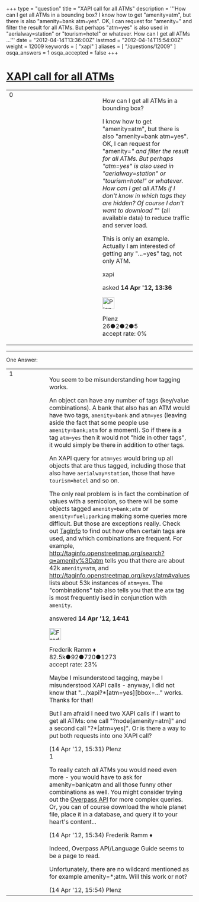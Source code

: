 +++
type = "question"
title = "XAPI call for all ATMs"
description = '''How can I get all ATMs in a bounding box?  I know how to get &quot;amenity=atm&quot;, but there is also &quot;amenity=bank atm=yes&quot;. OK, I can request for &quot;amenity=&quot; and filter the result for all ATMs. But perhaps &quot;atm=yes&quot; is also used in &quot;aerialway=station&quot; or &quot;tourism=hotel&quot; or whatever. How can I get all ATMs ...'''
date = "2012-04-14T13:36:00Z"
lastmod = "2012-04-14T15:54:00Z"
weight = 12009
keywords = [ "xapi" ]
aliases = [ "/questions/12009" ]
osqa_answers = 1
osqa_accepted = false
+++

<div class="headNormal">

# [XAPI call for all ATMs](/questions/12009/xapi-call-for-all-atms)

</div>

<div id="main-body">

<div id="askform">

<table id="question-table" style="width:100%;">
<colgroup>
<col style="width: 50%" />
<col style="width: 50%" />
</colgroup>
<tbody>
<tr>
<td style="width: 30px; vertical-align: top"><div class="vote-buttons">
<span id="post-12009-upvote" class="ajax-command post-vote up" rel="nofollow" title="I like this post (click again to cancel)"> </span>
<div id="post-12009-score" class="post-score" title="current number of votes">
0
</div>
<span id="post-12009-downvote" class="ajax-command post-vote down" rel="nofollow" title="I dont like this post (click again to cancel)"> </span> <span id="favorite-mark" class="ajax-command favorite-mark" rel="nofollow" title="mark/unmark this question as favorite (click again to cancel)"> </span>
<div id="favorite-count" class="favorite-count">
&#10;</div>
</div></td>
<td><div id="item-right">
<div class="question-body">
<p>How can I get all ATMs in a bounding box?</p>
<p>I know how to get "amenity=atm", but there is also "amenity=bank atm=yes". OK, I can request for "amenity=<em>" and filter the result for all ATMs. But perhaps "atm=yes" is also used in "aerialway=station" or "tourism=hotel" or whatever. How can I get all ATMs if I don't know in which tags they are hidden? Of course I don't want to download "</em>" (all available data) to reduce traffic and server load.</p>
<p>This is only an example. Actually I am interested of getting any "...=yes" tag, not only ATM.</p>
</div>
<div id="question-tags" class="tags-container tags">
<span class="post-tag tag-link-xapi" rel="tag" title="see questions tagged &#39;xapi&#39;">xapi</span>
</div>
<div id="question-controls" class="post-controls">
&#10;</div>
<div class="post-update-info-container">
<div class="post-update-info post-update-info-user">
<p>asked <strong>14 Apr '12, 13:36</strong></p>
<img src="https://secure.gravatar.com/avatar/218b47dc075c78d7b6edf408fea255f0?s=32&amp;d=identicon&amp;r=g" class="gravatar" width="32" height="32" alt="Plenz&#39;s gravatar image" />
<p><span>Plenz</span><br />
<span class="score" title="26 reputation points">26</span><span title="2 badges"><span class="badge1">●</span><span class="badgecount">2</span></span><span title="2 badges"><span class="silver">●</span><span class="badgecount">2</span></span><span title="5 badges"><span class="bronze">●</span><span class="badgecount">5</span></span><br />
<span class="accept_rate" title="Rate of the user&#39;s accepted answers">accept rate:</span> <span title="Plenz has no accepted answers">0%</span></p>
</div>
</div>
<div id="comments-container-12009" class="comments-container">
&#10;</div>
<div id="comment-tools-12009" class="comment-tools">
&#10;</div>
<div class="clear">
&#10;</div>
<div id="comment-12009-form-container" class="comment-form-container">
&#10;</div>
<div class="clear">
&#10;</div>
</div></td>
</tr>
</tbody>
</table>

------------------------------------------------------------------------

<div class="tabBar">

<span id="sort-top"></span>

<div class="headQuestions">

One Answer:

</div>

</div>

<span id="12012"></span>

<div id="answer-container-12012" class="answer">

<table style="width:100%;">
<colgroup>
<col style="width: 50%" />
<col style="width: 50%" />
</colgroup>
<tbody>
<tr>
<td style="width: 30px; vertical-align: top"><div class="vote-buttons">
<span id="post-12012-upvote" class="ajax-command post-vote up" rel="nofollow" title="I like this post (click again to cancel)"> </span>
<div id="post-12012-score" class="post-score" title="current number of votes">
1
</div>
<span id="post-12012-downvote" class="ajax-command post-vote down" rel="nofollow" title="I dont like this post (click again to cancel)"> </span>
</div></td>
<td><div class="item-right">
<div class="answer-body">
<p>You seem to be misunderstanding how tagging works.</p>
<p>An object can have any number of tags (key/value combinations). A bank that also has an ATM would have two tags, <code>amenity=bank</code> and <code>atm=yes</code> (leaving aside the fact that some people use <code>amenity=bank;atm</code> for a moment). So if there is a tag <code>atm=yes</code> then it would not "hide in other tags", it would simply be there in addition to other tags.</p>
<p>An XAPI query for <code>atm=yes</code> would bring up all objects that are thus tagged, including those that also have <code>aerialway=station</code>, those that have <code>tourism=hotel</code> and so on.</p>
<p>The only real problem is in fact the combination of values with a semicolon, so there will be some objects tagged <code>amenity=bank;atm</code> or <code>amenity=fuel;parking</code> making some queries more difficult. But those are exceptions really. Check out <a href="http://taginfo.openstreetmap.org">TagInfo</a> to find out how often certain tags are used, and which combinations are frequent. For example, <a href="http://taginfo.openstreetmap.org/search?q=amenity%3Datm">http://taginfo.openstreetmap.org/search?q=amenity%3Datm</a> tells you that there are about 42k <code>amenity=atm</code>, and <a href="http://taginfo.openstreetmap.org/keys/atm#values">http://taginfo.openstreetmap.org/keys/atm#values</a> lists about 53k instances of <code>atm=yes</code>. The "combinations" tab also tells you that the <code>atm</code> tag is most frequently ised in conjunction with <code>amenity</code>.</p>
</div>
<div class="answer-controls post-controls">
&#10;</div>
<div class="post-update-info-container">
<div class="post-update-info post-update-info-user">
<p>answered <strong>14 Apr '12, 14:41</strong></p>
<img src="https://secure.gravatar.com/avatar/a2b38d937e70ab39d895d17da0dd1ba4?s=32&amp;d=identicon&amp;r=g" class="gravatar" width="32" height="32" alt="Frederik%20Ramm&#39;s gravatar image" />
<p><span>Frederik Ramm ♦</span><br />
<span class="score" title="82494 reputation points"><span>82.5k</span></span><span title="92 badges"><span class="badge1">●</span><span class="badgecount">92</span></span><span title="720 badges"><span class="silver">●</span><span class="badgecount">720</span></span><span title="1273 badges"><span class="bronze">●</span><span class="badgecount">1273</span></span><br />
<span class="accept_rate" title="Rate of the user&#39;s accepted answers">accept rate:</span> <span title="Frederik Ramm has 417 accepted answers">23%</span></p>
</div>
</div>
<div id="comments-container-12012" class="comments-container">
<span id="12015"></span>
<div id="comment-12015" class="comment">
<div id="post-12015-score" class="comment-score">
&#10;</div>
<div class="comment-text">
<p>Maybe I misunderstood tagging, maybe I misunderstood XAPI calls - anyway, I did not know that ".../xapi?*[atm=yes][bbox=..." works. Thanks for that!</p>
<p>But I am afraid I need two XAPI calls if I want to get all ATMs: one call "?node[amenity=atm]" and a second call "?*[atm=yes]". Or is there a way to put both requests into one XAPI call?</p>
</div>
<div id="comment-12015-info" class="comment-info">
<span class="comment-age">(14 Apr '12, 15:31)</span> <span class="comment-user userinfo">Plenz</span>
</div>
</div>
<span id="12016"></span>
<div id="comment-12016" class="comment">
<div id="post-12016-score" class="comment-score">
1
</div>
<div class="comment-text">
<p>To really catch <em>all</em> ATMs you would need even more - you would have to ask for amenity=bank;atm and all those funny other combinations as well. You might consider trying out the <a href="http://wiki.openstreetmap.org/wiki/Overpass_API">Overpass API</a> for more complex queries. Or, you can of course download the whole planet file, place it in a database, and query it to your heart's content...</p>
</div>
<div id="comment-12016-info" class="comment-info">
<span class="comment-age">(14 Apr '12, 15:34)</span> <span class="comment-user userinfo">Frederik Ramm ♦</span>
</div>
</div>
<span id="12017"></span>
<div id="comment-12017" class="comment">
<div id="post-12017-score" class="comment-score">
&#10;</div>
<div class="comment-text">
<p>Indeed, Overpass API/Language Guide seems to be a page to read.</p>
<p>Unfortunately, there are no wildcard mentioned as for example amenity=*;atm. Will this work or not?</p>
</div>
<div id="comment-12017-info" class="comment-info">
<span class="comment-age">(14 Apr '12, 15:54)</span> <span class="comment-user userinfo">Plenz</span>
</div>
</div>
</div>
<div id="comment-tools-12012" class="comment-tools">
&#10;</div>
<div class="clear">
&#10;</div>
<div id="comment-12012-form-container" class="comment-form-container">
&#10;</div>
<div class="clear">
&#10;</div>
</div></td>
</tr>
</tbody>
</table>

</div>

<div class="paginator-container-left">

</div>

</div>

</div>

